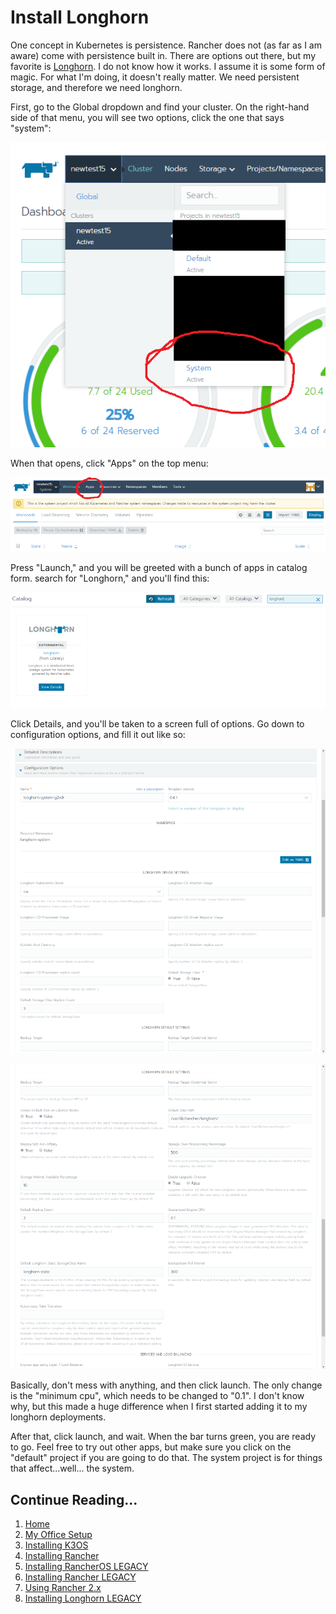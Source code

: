 # Install Longhorn

One concept in Kubernetes is persistence. Rancher does not (as far as I am aware) come with persistence built in. There are options out there, but my favorite is [Longhorn](https://github.com/longhorn/longhorn). I do not know how it works. I assume it is some form of magic. For what I'm doing, it doesn't really matter. We need persistent storage, and therefore we need longhorn.

First, go to the Global dropdown and find your cluster. On the right-hand side of that menu, you will see two options, click the one that says "system":

![Image of Rancher](https://raw.githubusercontent.com/tlfjar/rancher-projects/master/Installing-Longhorn-Legacy/Images/Rancher%20menu%20B.png)

When that opens, click "Apps" on the top menu:

![Image of Rancher](https://raw.githubusercontent.com/tlfjar/rancher-projects/master/Installing-Longhorn-Legacy/Images/Rancher%20system%20screen%20A.png)

Press "Launch," and you will be greeted with a bunch of apps in catalog form. search for "Longhorn," and you'll find this:

![Image of Rancher](https://raw.githubusercontent.com/tlfjar/rancher-projects/master/Installing-Longhorn-Legacy/Images/Longhorn%20screen.png)

Click Details, and you'll be taken to a screen full of options. Go down to configuration options, and fill it out like so:

![Image of Rancher](https://raw.githubusercontent.com/tlfjar/rancher-projects/master/Installing-Longhorn-Legacy/Images/Longhorn%20settings%201.png)

![Image of Rancher](https://raw.githubusercontent.com/tlfjar/rancher-projects/master/Installing-Longhorn-Legacy/Images/Longhorn%20settings%202.png)

Basically, don't mess with anything, and then click launch. The only change is the "minimum cpu", which needs to be changed to "0.1". I don't know why, but this made a huge difference when I first started adding it to my longhorn deployments.

After that, click launch, and wait. When the bar turns green, you are ready to go. Feel free to try out other apps, but make sure you click on the "default" project if you are going to do that. The system project is for things that affect...well... the system.

## Continue Reading...

1. [Home](https://github.com/tlfjar/rancher-projects/blob/master/README.md)
2. [My Office Setup](https://github.com/tlfjar/rancher-projects/blob/master/office-setup/office-setup.md)
3. [Installing K3OS](https://github.com/tlfjar/rancher-projects/blob/master/Install-K3OS/Install-K3OS.md)
4. [Installing Rancher](https://github.com/tlfjar/rancher-projects/blob/master/Install-Rancher-Server/Install-Rancher-Server.md)
5. [Installing RancherOS LEGACY](https://github.com/tlfjar/rancher-projects/blob/master/Install-RancherOS-Legacy/Install-RancherOS.md)
6. [Installing Rancher LEGACY](https://github.com/tlfjar/rancher-projects/blob/master/Install-Rancher-Server-Legacy/Install-Rancher-Server.md)
7. [Using Rancher 2.x](https://github.com/tlfjar/rancher-projects/blob/master/Using-Rancher/Using-Rancher.md)
8. [Installing Longhorn LEGACY](https://github.com/tlfjar/rancher-projects/blob/master/Installing-Longhorn-Legacy/Installing-Longhorn.md)
